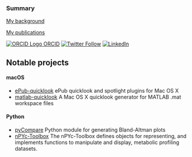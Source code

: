 ### Summary

[My background](bio)

[My publications](publications)

[![ORCID Logo](https://orcid.org/sites/default/files/images/orcid_16x16.png)&nbsp;ORCID](https://orcid.org/0000-0003-4637-3171) [![Twitter Follow](https://img.shields.io/twitter/follow/jaketmp.svg?label=Twitter&style=social)](https://twitter.com/jaketmp) [![LinkedIn](https://img.shields.io/badge/linkedIn--blue.svg?logo=linkedin&style=social)](https://linkedin.com/in/jaketmp)

## Notable projects

#### macOS

- [ePub-quicklook](https://github.com/jaketmp/ePub-quicklook) ePub quicklook and spotlight plugins for Mac OS X
- [matlab-quicklook](https://github.com/jaketmp/matlab-quicklook) A Mac OS X quicklook generator for MATLAB .mat workspace files

#### Python

- [pyCompare](https://github.com/jaketmp/pyCompare) Python module for generating Bland-Altman plots
- [nPYc-Toolbox](https://github.com/phenomecentre/nPYc-Toolbox) The nPYc-Toolbox defines objects for representing, and implements functions to manipulate and display, metabolic profiling datasets.
